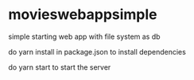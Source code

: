 # movieswebappsimple

simple starting web app with file system as db

do yarn install in package.json to install dependencies

do yarn start to start the server
